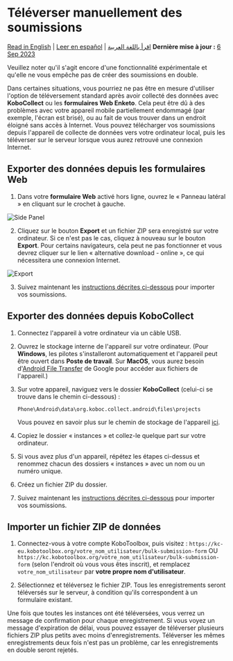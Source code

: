 # Téléverser manuellement des soumissions
<a href="../manual_upload.html">Read in English</a> | <a href="../es/manual_upload.html">Leer en español</a> | <a href="../ar/manual_upload.html">اقرأ باللغة العربية</a>
**Dernière mise à jour :** <a href="https://github.com/kobotoolbox/docs/blob/20273bf768ef8d800b55bacef5af057845b1559d/source/manual_upload.md" class="reference">6 Sep 2023</a>

<p class="note">Veuillez noter qu'il s'agit encore d'une fonctionnalité expérimentale et qu'elle ne vous empêche pas de créer des soumissions en double.</p>

Dans certaines situations, vous pourriez ne pas être en mesure d'utiliser l'option de téléversement standard après avoir collecté des données avec **KoboCollect** ou les **formulaires Web Enketo**. Cela peut être dû à des problèmes avec votre appareil mobile partiellement endommagé (par exemple, l'écran est brisé), ou au fait de vous trouver dans un endroit éloigné sans accès à Internet. Vous pouvez télécharger vos soumissions depuis l'appareil de collecte de données vers votre ordinateur local, puis les téléverser sur le serveur lorsque vous aurez retrouvé une connexion Internet.

## Exporter des données depuis les formulaires Web

1. Dans votre **formulaire Web** activé hors ligne, ouvrez le « Panneau latéral » en cliquant sur le crochet à gauche.

![Side Panel](/images/manual_upload/Side_Panel.png)

2. Cliquez sur le bouton **Export** et un fichier ZIP sera enregistré sur votre ordinateur. Si ce n'est pas le cas, cliquez à nouveau sur le bouton **Export**. Pour certains navigateurs, cela peut ne pas fonctionner et vous devrez cliquer sur le lien « alternative download - online », ce qui nécessitera une connexion Internet.

![Export](/images/manual_upload/Export.png)

3. Suivez maintenant les [instructions décrites ci-dessous](#importer-un-fichier-zip-de-données) pour importer vos soumissions.

## Exporter des données depuis KoboCollect

1. Connectez l'appareil à votre ordinateur via un câble USB.

2. Ouvrez le stockage interne de l'appareil sur votre ordinateur. (Pour **Windows**, les pilotes s'installeront automatiquement et l'appareil peut être ouvert dans **Poste de travail**. Sur **MacOS**, vous aurez besoin d'[Android File Transfer](https://www.android.com/intl/en_us/filetransfer/) de Google pour accéder aux fichiers de l'appareil.)

3. Sur votre appareil, naviguez vers le dossier **KoboCollect** (celui-ci se trouve dans le chemin ci-dessous) :

    `Phone\Android\data\org.koboc.collect.android\files\projects`

    Vous pouvez en savoir plus sur le chemin de stockage de l'appareil [ici](transferring_forms.md).

4. Copiez le dossier « instances » et collez-le quelque part sur votre ordinateur.

5. Si vous avez plus d'un appareil, répétez les étapes ci-dessus et renommez chacun des dossiers « instances » avec un nom ou un numéro unique.

6. Créez un fichier ZIP du dossier.

7. Suivez maintenant les [instructions décrites ci-dessous](#importer-un-fichier-zip-de-données) pour importer vos soumissions.

## Importer un fichier ZIP de données

1. Connectez-vous à votre compte KoboToolbox, puis visitez :
   `https://kc-eu.kobotoolbox.org/votre_nom_utilisateur/bulk-submission-form` OU
   `https://kc.kobotoolbox.org/votre_nom_utilisateur/bulk-submission-form` (selon l'endroit où vous vous êtes inscrit), et remplacez `votre_nom_utilisateur` par **votre propre nom d'utilisateur**.

2. Sélectionnez et téléversez le fichier ZIP. Tous les enregistrements seront téléversés sur le serveur, à condition qu'ils correspondent à un formulaire existant.

Une fois que toutes les instances ont été téléversées, vous verrez un message de confirmation pour chaque enregistrement. Si vous voyez un message d'expiration de délai, vous pouvez essayer de téléverser plusieurs fichiers ZIP plus petits avec moins d'enregistrements. Téléverser les mêmes enregistrements deux fois n'est pas un problème, car les enregistrements en double seront rejetés.